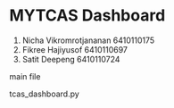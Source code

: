 # MYTCAS Dashboard
1. Nicha   Vikromrotjananan  6410110175
2. Fikree  Hajiyusof         6410110697
3. Satit   Deepeng           6410110724

main file

tcas_dashboard.py

